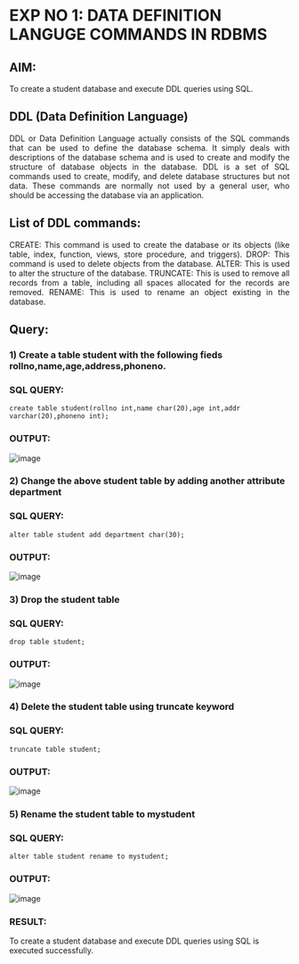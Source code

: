 # EXP NO 1: DATA DEFINITION LANGUGE COMMANDS IN RDBMS

## AIM:
To create a student database and execute DDL queries using SQL.


## DDL (Data Definition Language)
<div align="justify">
DDL or Data Definition Language actually consists of the SQL commands that can be used to define the database schema. It simply deals with descriptions of the database schema and is used to create and modify the structure of database objects in the database. DDL is a set of SQL commands used to create, modify, and delete database structures but not data. These commands are normally not used by a general user, who should be accessing the database via an application.
</div>
 
## List of DDL commands: 
<div align="justify">
CREATE: This command is used to create the database or its objects (like table, index, function, views, store procedure, and triggers).
DROP: This command is used to delete objects from the database.
ALTER: This is used to alter the structure of the database.
TRUNCATE: This is used to remove all records from a table, including all spaces allocated for the records are removed.
RENAME: This is used to rename an object existing in the database.
</div>

## Query:
### 1) Create a table student with the following fieds rollno,name,age,address,phoneno.

### SQL QUERY: 
```
create table student(rollno int,name char(20),age int,addr varchar(20),phoneno int);
```
### OUTPUT:
![image](https://github.com/ganeshshanmugavel27/G2_DBMS/assets/122046208/c89e8c63-52b3-48a3-b3b0-471631db6d84)



### 2) Change the above student table by adding another attribute department

### SQL QUERY: 
```
alter table student add department char(30);

```
### OUTPUT:
![image](https://github.com/ganeshshanmugavel27/G2_DBMS/assets/122046208/725692c7-eef6-40ef-8b47-9731b3ca441a)



### 3) Drop the student table
 
### SQL QUERY: 
```
drop table student;

```
### OUTPUT:
![image](https://github.com/ganeshshanmugavel27/G2_DBMS/assets/122046208/26823ba6-864a-4f28-9df3-9134703a899e)



### 4) Delete the student table using truncate keyword
### SQL QUERY: 
```
truncate table student;

```
### OUTPUT:
![image](https://github.com/ganeshshanmugavel27/G2_DBMS/assets/122046208/7cd88ed8-dffc-4c33-98df-b986f4d2edd4)


### 5) Rename the student table to mystudent
### SQL QUERY: 
```
alter table student rename to mystudent;

```
### OUTPUT:
![image](https://github.com/ganeshshanmugavel27/G2_DBMS/assets/122046208/ce3d012e-6ef1-414f-a81f-b6d744d5acfb)


### RESULT:
To create a student database and execute DDL queries using SQL is executed successfully.
